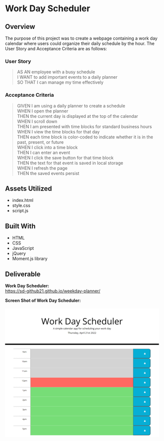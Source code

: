 # **Work Day Scheduler**

## **Overview**
The purpose of this project was to create a webpage containing a work day calendar where users could organize their daily schedule by the hour. The User Story and Acceptance Criteria are as follows:

### **User Story**
> AS AN employee with a busy schedule<br>
I WANT to add important events to a daily planner<br>
SO THAT I can manage my time effectively

### **Acceptance Criteria**
> GIVEN I am using a daily planner to create a schedule<br>
WHEN I open the planner<br>
THEN the current day is displayed at the top of the calendar<br>
WHEN I scroll down<br>
THEN I am presented with time blocks for standard business hours<br>
WHEN I view the time blocks for that day<br>
THEN each time block is color-coded to indicate whether it is in the past, present, or future<br>
WHEN I click into a time block<br>
THEN I can enter an event<br>
WHEN I click the save button for that time block<br>
THEN the text for that event is saved in local storage<br>
WHEN I refresh the page<br>
THEN the saved events persist<br>

## **Assets Utilized** 

- index.html
- style.css
- script.js

## **Built With**

* HTML
* CSS
* JavaScript
* jQuery
* Moment.js library

## **Deliverable**

**Work Day Scheduler:**<br>
https://sd-github21.github.io/weekday-planner/

**Screen Shot of Work Day Scheduler:**<br>
<br>
![alt text](screencapture-weekday-planner.png)
